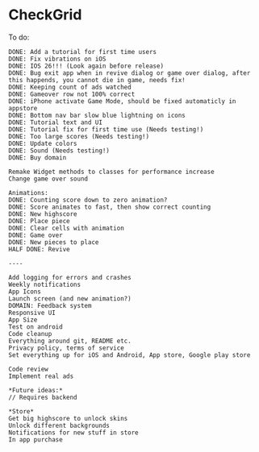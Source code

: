 # CheckGrid

To do:

    DONE: Add a tutorial for first time users
    DONE: Fix vibrations on iOS
    DONE: IOS 26!!! (Look again before release)
    DONE: Bug exit app when in revive dialog or game over dialog, after this happends, you cannot die in game, needs fix!
    DONE: Keeping count of ads watched
    DONE: Gameover row not 100% correct
    DONE: iPhone activate Game Mode, should be fixed automaticly in appstore
    DONE: Bottom nav bar slow blue lightning on icons
    DONE: Tutorial text and UI
    DONE: Tutorial fix for first time use (Needs testing!)
    DONE: Too large scores (Needs testing!)
    DONE: Update colors 
    DONE: Sound (Needs testing!)
    DONE: Buy domain

    Remake Widget methods to classes for performance increase
    Change game over sound
    
    Animations:
    DONE: Counting score down to zero animation?
    DONE: Score animates to fast, then show correct counting
    DONE: New highscore
    DONE: Place piece
    DONE: Clear cells with animation
    DONE: Game over
    DONE: New pieces to place
    HALF DONE: Revive

    ----

    Add logging for errors and crashes
    Weekly notifications
    App Icons
    Launch screen (and new animation?)
    DOMAIN: Feedback system
    Responsive UI
    App Size
    Test on android
    Code cleanup
    Everything around git, README etc.
    Privacy policy, terms of service
    Set everything up for iOS and Android, App store, Google play store

    Code review
    Implement real ads

    *Future ideas:*
    // Requires backend

    *Store*
    Get big highscore to unlock skins
    Unlock different backgrounds
    Notifications for new stuff in store
    In app purchase
